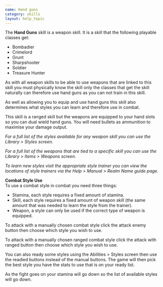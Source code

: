 ```yaml
---
name: Hand guns
category: skills
layout: help_topic
---
```

The **Hand Guns** skill is a weapon skill. It is a skill that the following playable classes get:

*   Bombadier
*   Crimelord
*   Grunt
*   Sharpshooter
*   Soldier
*   Treasure Hunter

As with all weapon skills to be able to use weapons that are linked to this skill you must physically know the skill only the classes that get the skill naturally can therefore use hand guns as you can not train in this skill.

As well as allowing you to equip and use hand guns this skill also determines what styles you can learn and therefore use in combat.

This skill is a ranged skill but the weapons are equipped to your hand slots so you can dual wield hand guns. You will need bullets as ammunition to maximise your damage output.

_For a full list of the styles available for any weapon skill you can use the Library > Styles screen._

_For a full list of the weapons that are tied to a specific skill you can use the Library > Items > Weapons screen._

_To learn new styles visit the appropriate style trainer you can view the locations of style trainers via the Help > Manual > Realm Name guide page._

**Combat Style Use**  
To use a combat style in combat you need three things:

*   Stamina, each style requires a fixed amount of stamina.
*   Skill, each style requires a fixed amount of weapon skill (the same amount that was needed to learn the style from the trainer).
*   Weapon, a style can only be used if the correct type of weapon is equipped.

To attack with a manually chosen combat style click the attack enemy button then choose which style you wish to use.

To attack with a manually chosen ranged combat style click the attack with ranged button then choose which style you wish to use.

You can also ready some styles using the Abilities > Styles screen then use the readied buttons instead of the manual buttons. The game will then pick the best style you have the stats to use that is on your ready list.

As the fight goes on your stamina will go down so the list of available styles will go down.